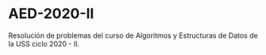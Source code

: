# AED-2020-II
Resolución de problemas del curso de Algoritmos y Estructuras de Datos de la USS ciclo 2020 - II.
